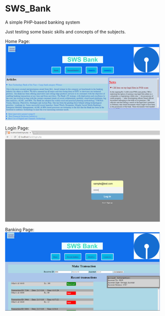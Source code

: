 # SWS_Bank
A simple PHP-based banking system 

Just testing some basic skills and concepts of the subjects. 

Home Page: 
![Screenshot](2018-07-20%20(1).png)

Login Page: 
![Screenshot](2018-07-20.png)

Banking Page:
![Screenshot](2018-07-20%20(2).png)

